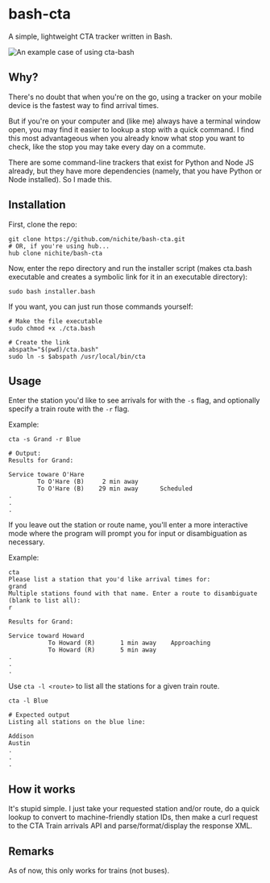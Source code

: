 # bash-cta
A simple, lightweight CTA tracker written in Bash.

![An example case of using cta-bash](http://nichite.com/img/bash-cta.png)

## Why?
There's no doubt that when you're on the go, using 
a tracker on your mobile device is the fastest way
to find arrival times.

But if you're on your computer and (like me) always
have a terminal window open, you may find it easier
to lookup a stop with a quick command. I find this
most advantageous when you already know what stop
you want to check, like the stop you may take every
day on a commute.

There are some command-line trackers that exist
for Python and Node JS already, but they have more
dependencies (namely, that you have Python or Node
installed). So I made this.

## Installation
First, clone the repo:

```
git clone https://github.com/nichite/bash-cta.git
# OR, if you're using hub...
hub clone nichite/bash-cta
```

Now, enter the repo directory and run the installer script (makes cta.bash
executable and creates a symbolic link for it in an executable directory):
```
sudo bash installer.bash
```

If you want, you can just run those commands yourself:
```
# Make the file executable
sudo chmod +x ./cta.bash

# Create the link
abspath="$(pwd)/cta.bash"
sudo ln -s $abspath /usr/local/bin/cta
```

## Usage
Enter the station you'd like to see arrivals for with
the `-s` flag, and optionally specify a train route
with the `-r` flag.

Example:
```
cta -s Grand -r Blue

# Output:
Results for Grand:

Service toware O'Hare
        To O'Hare (B)     2 min away
        To O'Hare (B)    29 min away      Scheduled
.
.
.
```

If you leave out the station or route name, you'll enter
a more interactive mode where the program will prompt
you for input or disambiguation as necessary.

Example:
```
cta
Please list a station that you'd like arrival times for:
grand
Multiple stations found with that name. Enter a route to disambiguate (blank to list all):
r

Results for Grand:

Service toward Howard
           To Howard (R)       1 min away    Approaching
           To Howard (R)       5 min away
.
.
.
```

Use `cta -l <route>` to list all the stations for a 
given train route.
```
cta -l Blue

# Expected output
Listing all stations on the blue line:

Addison
Austin
.
.
.
```
## How it works
It's stupid simple. I just take your requested station and/or
route, do a quick lookup to convert to machine-friendly station
IDs, then make a curl request to the CTA Train arrivals API
and parse/format/display the response XML.

## Remarks
As of now, this only works for trains (not buses).
